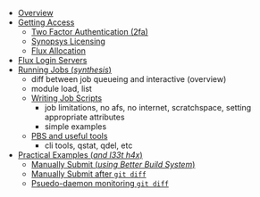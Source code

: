 - [Overview](chapters/overview.md)
- [Getting Access](chapters/1-getting-access.md)
  - [Two Factor Authentication (2fa)](chapters/getting-access/two-factor-auth.md)
  - [Synopsys Licensing](chapters/getting-access/synopsys-licensing.md)
  - [Flux Allocation](chapters/getting-access/flux-allocation.md)
- [Flux Login Servers](chapters/2-flux-login-servers.md)
- [Running Jobs (_synthesis_)](chapters/3-running-jobs.md)
  - diff between job queueing and interactive (overview)
  - module load, list
  - [Writing Job Scripts](chapters/running-jobs/writing-job-scripts.md)
    - job limitations, no afs, no internet, scratchspace, setting appropriate attributes
    - simple examples
  - [PBS and useful tools](chapters/running-jobs/pbs-and-useful-tools.md)
    - cli tools, qstat, qdel, etc
- [Practical Examples (_and l33t h4x_)](chapters/4-practical-examples.md)
  - [Manually Submit (_using Better Build System_)](chapters/practical-examples/manual-better-build.md)
  - [Manually Submit after `git diff`](chapters/practical-examples/manual-git-diff.md)
  - [Psuedo-daemon monitoring `git diff`](chapters/practical-examples/daemon-git-diff.md)
